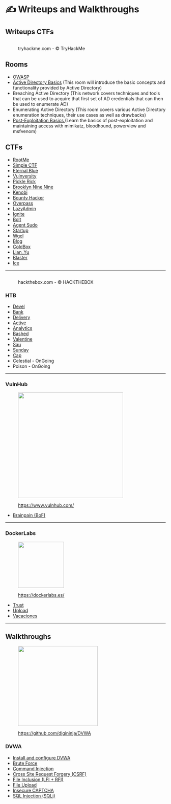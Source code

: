 # ✍️ Writeups and Walkthroughs

## Writeups CTFs

<div align="left" data-full-width="false"><figure><img src=".gitbook/assets/spaces_EhofjMfYbx3gOUSReXD7_uploads_git-blob-d6717517efcd6cf2abc36234ddf89ae069267bc7_image-20230205151515316 (1).webp" alt=""><figcaption><p>tryhackme.com - © TryHackMe</p></figcaption></figure></div>



## Rooms

* [OWASP](thm/owasp/)
* [Active Directory Basics](thm/active-directory-basics.md) (This room will introduce the basic concepts and functionality provided by Active Directory)
* Breaching Active Directory (This network covers techniques and tools that can be used to acquire that first set of AD credentials that can then be used to enumerate AD)
* Enumerating Active Directory (This room covers various Active Directory enumeration techniques, their use cases as well as drawbacks)
* [Post-Exploitation Basics ](thm/post-exploitation-basics.md)(Learn the basics of post-exploitation and maintaining access with mimikatz, bloodhound, powerview and msfvenom)

## CTFs

* [RootMe](thm/rootme.md)
* [Simple CTF](thm/simple-ctf.md)
* [Eternal Blue](thm/eternal-blue.md)
* [Vulnversity](thm/vulnversity.md)
* [Pickle Rick](thm/pickle-rick.md)
* [Brooklyn Nine Nine](thm/brooklyn-nine-nine.md)
* [Kenobi](thm/kenobi.md)
* [Bounty Hacker](thm/bounty-hacker.md)
* [Overpass](thm/overpass.md)
* [LazyAdmin](thm/lazyadmin.md)
* [Ignite](thm/ignite.md)
* [Bolt](thm/bolt.md)
* [Agent Sudo](thm/agent-sudo.md)
* [Startup](thm/startup.md)
* [Wgel](thm/wgel.md)
* [Blog](thm/blog.md)
* [ColdBox](thm/coldbox.md)
* [Lian\_Yu](thm/lian_yu.md)
* [Blaster](thm/blaster.md)
* [Ice](thm/ice.md)

***

<div align="left"><figure><img src=".gitbook/assets/spaces_EhofjMfYbx3gOUSReXD7_uploads_git-blob-4d6d836c187ed06d910d94a8c98eab79e10bce11_logo-htb2 (1).webp" alt=""><figcaption><p>hackthebox.com - © HACKTHEBOX</p></figcaption></figure></div>

### HTB

* [Devel](hackthebox/devel.md)
* [Bank](hackthebox/bank.md)
* [Delivery](hackthebox/delivery.md)
* [Active](hackthebox/active.md)
* [Analytics](hackthebox/analytics.md)
* [Bashed](hackthebox/bashed.md)
* [Valentine](hackthebox/valentine.md)
* [Sau](hackthebox/sau.md)
* [Sunday](hackthebox/sunday.md)
* [Cap](hackthebox/cap.md)
* Celestial - OnGoing
* Poison - OnGoing

***

### VulnHub

<div align="left"><figure><img src=".gitbook/assets/image (240).png" alt="" width="330"><figcaption><p><a href="https://www.vulnhub.com/">https://www.vulnhub.com/</a></p></figcaption></figure></div>

* [Brainpain (BoF)](vulnhub/brainpain-bof.md)

***

### DockerLabs

<div align="left"><figure><img src=".gitbook/assets/image (244).png" alt="" width="144"><figcaption><p><a href="https://dockerlabs.es/">https://dockerlabs.es/</a></p></figcaption></figure></div>

* [Trust](dockerlabs/trust.md)
* [Upload](dockerlabs/upload.md)
* [Vacaciones](dockerlabs/vacaciones.md)

***

## Walkthroughs

<div align="left"><figure><img src=".gitbook/assets/dvwa-logo-500x500.png" alt="" width="250"><figcaption><p><a href="https://github.com/digininja/DVWA">https://github.com/digininja/DVWA</a></p></figcaption></figure></div>

### DVWA

* [Install and configure DVWA](dvwa/install-and-configure-dvwa.md)
* [Brute Force](dvwa/brute-force.md)
* [Command Injection](dvwa/command-injection.md)
* [Cross Site Request Forgery (CSRF)](dvwa/csrf.md)
* [File Inclusion (LFI + RFI)](dvwa/file-inclusion.md)
* [File Upload](dvwa/file-upload.md)
* [Insecure CAPTCHA](dvwa/insecure-captcha.md)
* [SQL Injection (SQLi)](dvwa/sql-injection.md)
